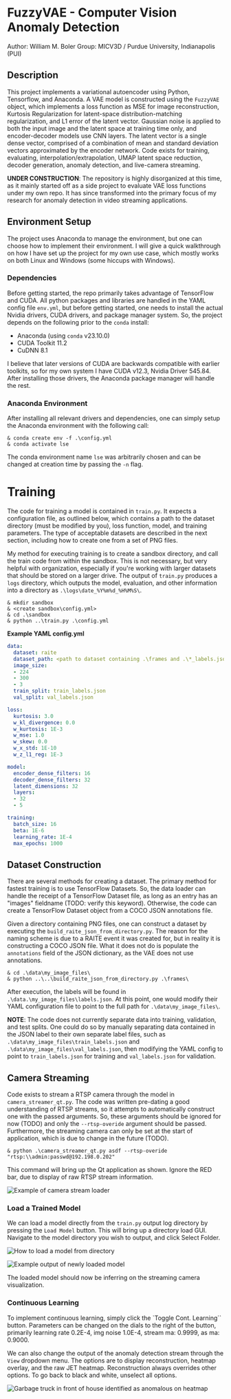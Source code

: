 # FuzzyVAE - Computer Vision Anomaly Detection

Author: William M. Boler
Group: MICV3D / Purdue University, Indianapolis (PUI)

## Description

This project implements a variational autoencoder using Python, Tensorflow, and Anaconda.  A VAE model is constructed using the `FuzzyVAE` object, which implements a loss function as MSE for image reconstruction, Kurtosis Regularization for latent-space distribution-matching regularization, and L1 error of the latent vector. Gaussian noise is applied to both the input image and the latent space at training time only, and encoder-decoder models use CNN layers. The latent vector is a single dense vector, comprised of a combination of mean and standard deviation vectors approximated by the encoder network.  Code exists for training, evaluating, interpolation/extrapolation, UMAP latent space reduction, decoder generation, anomaly detection, and live-camera streaming.

**UNDER CONSTRUCTION**: The repository is highly disorganized at this time, as it mainly started off as a side project to evaluate VAE loss functions under my own repo.  It has since transformed into the primary focus of my research for anomaly detection in video streaming applications.

## Environment Setup

The project uses Anaconda to manage the environment, but one can choose how to implement their environment.  I will give a quick walkthrough on how I have set up the project for my own use case, which mostly works on both Linux and Windows (some hiccups with Windows).

### Dependencies

Before getting started, the repo primarily takes advantage of TensorFlow and CUDA.  All python packages and libraries are handled in the YAML config file `env.yml`, but before getting started, one needs to install the actual Nvidia drivers, CUDA drivers, and package manager system.  So, the project depends on the following prior to the `conda` install:

* Anaconda (using `conda` v23.10.0)
* CUDA Toolkit 11.2
* CuDNN 8.1

I believe that later versions of CUDA are backwards compatible with earlier toolkits, so for my own system I have CUDA v12.3, Nvidia Driver 545.84.  After installing those drivers, the Anaconda package manager will handle the rest.

### Anaconda Environment

After installing all relevant drivers and dependencies, one can simply setup the Anaconda environment with the following call:

```
& conda create env -f .\config.yml
& conda activate lse
```

The conda environment name `lse` was arbitrarily chosen and can be changed at creation time by passing the `-n` flag.

# Training

The code for training a model is contained in `train.py`.  It expects a configuration file, as outlined below, which contains a path to the dataset directory (must be modified by you), loss function, model, and training parameters. The type of acceptable datasets are described in the next section, including how to create one from a set of PNG files. 

My method for executing training is to create a sandbox directory, and call the train code from within the sandbox.  This is not necessary, but very helpful with organization, especially if you're working with larger datasets that should be stored on a larger drive. The output of `train.py` produces a `logs` directory, which outputs the model, evaluation, and other information into a directory as `.\logs\date_%Y%m%d_%H%M%S\`. 

```
& mkdir sandbox
& <create sandbox\config.yml>
& cd .\sandbox
& python ..\train.py .\config.yml
```

__Example YAML config.yml__

```yaml
data:
  dataset: raite
  dataset_path: <path to dataset containing .\frames and .\*_labels.json directory of png files>
  image_size:
  - 224
  - 300
  - 3
  train_split: train_labels.json
  val_split: val_labels.json

loss:
  kurtosis: 3.0
  w_kl_divergence: 0.0
  w_kurtosis: 1E-3
  w_mse: 1.0
  w_skew: 0.0
  w_x_std: 1E-10
  w_z_l1_reg: 1E-3

model:
  encoder_dense_filters: 16
  decoder_dense_filters: 32
  latent_dimensions: 32
  layers:
  - 32
  - 5

training:
  batch_size: 16
  beta: 1E-6
  learning_rate: 1E-4
  max_epochs: 1000
  ```

  ## Dataset Construction

  There are several methods for creating a dataset.  The primary method for fastest training is to use TensorFlow Datasets. So, the data loader can handle the receipt of a TensorFlow Dataset file, as long as an entry has an "images" fieldname (TODO: verify this keyword). Otherwise, the code can create a TensorFlow Dataset object from a COCO JSON annotations file.  

  Given a directory containing PNG files, one can construct a dataset by executing the `build_raite_json_from_directory.py`.  The reason for the naming scheme is due to a RAITE event it was created for, but in reality it is constructing a COCO JSON file.  What it does not do is populate the `annotations` field of the JSON dictionary, as the VAE does not use annotations. 

  ```
  & cd .\data\my_image_files\
  & python ..\..\build_raite_json_from_directory.py .\frames\
  ```

  After execution, the labels will be found in `.\data.\my_image_files\labels.json`.  At this point, one would modify their YAML configuration file to point to the full path for `.\data\my_image_files\`. 

  __NOTE__: The code does not currently separate data into training, validation, and test splits.  One could do so by manually separating data contained in the JSON label to their own separate label files, such as `.\data\my_image_files\train_labels.json` and `.\data\my_image_files\val_labels.json`, then modifying the YAML config to point to `train_labels.json` for training and `val_labels.json` for validation. 

  ## Camera Streaming

  Code exists to stream a RTSP camera through the model in `camera_streamer_qt.py`.  The code was written pre-dating a good understanding of RTSP streams, so it attempts to automatically construct one with the passed arguments.  So, these arguments should be ignored for now (TODO) and only the `--rtsp-overide` argument should be passed.  Furthermore, the streaming camera can only be set at the start of application, which is due to change in the future (TODO). 

  ```
  & python .\camera_streamer_qt.py asdf --rtsp-overide "rtsp:\\admin:passwd@192.198.0.202"
  ```

  This command will bring up the Qt application as shown. Ignore the RED bar, due to display of raw RTSP stream information. 

  ![Example of camera stream loader](readme_imgs/camera_stream_load.png)

  ### Load a Trained Model

  We can load a model directly from the `train.py` output log directory by pressing the `Load Model` button. This will bring up a directory load GUI.  Navigate to the model directory you wish to output, and click Select Folder. 

  ![How to load a model from directory](readme_imgs/model_selection_gui.png)

  ![Example output of newly loaded model](readme_imgs/bw_inf_ex.png)

  The loaded model should now be inferring on the streaming camera visualization. 

  ### Continuous Learning

  To implement continuous learning, simply click the `Toggle Cont. Learning`` button.  Parameters can be changed on the dials to the right of the button, primarily learning rate 0.2E-4, img noise 1.0E-4, stream ma: 0.9999, as ma: 0.9000.  
  
  We can also change the output of the anomaly detection stream through the `View` dropdown menu.  The options are to display reconstruction, heatmap overlay, and the raw JET heatmap.  Reconstruction always overrides other options.  To go back to black and white, unselect all options. 

![Garbage truck in front of house identified as anomalous on heatmap](readme_imgs/cl_heatmap_ex.png)